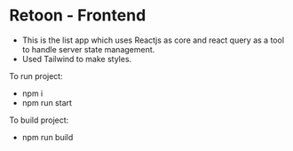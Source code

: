 # Retoon - Frontend

- This is the list app which uses Reactjs as core and react query as a tool to handle server state management.
- Used Tailwind to make styles.

To run project:

- npm i
- npm run start

To build project:

- npm run build